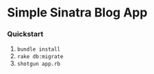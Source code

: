 # Simple Sinatra Blog App
### Quickstart
1. `bundle install`
2. `rake db:migrate`
2. `shotgun app.rb`


